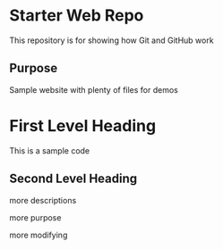 # Starter Web Repo

This repository is for showing how Git and GitHub work

## Purpose

Sample website with plenty of files for demos


# First Level Heading

This is a sample code


## Second Level Heading

more descriptions

more purpose

more modifying
